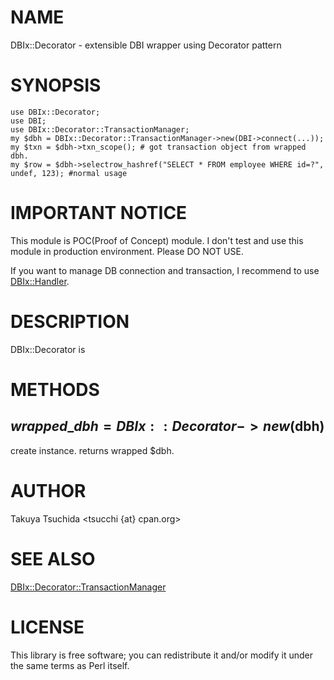 # NAME

DBIx::Decorator - extensible DBI wrapper using Decorator pattern

# SYNOPSIS

    use DBIx::Decorator;
    use DBI;
    use DBIx::Decorator::TransactionManager;
    my $dbh = DBIx::Decorator::TransactionManager->new(DBI->connect(...));
    my $txn = $dbh->txn_scope(); # got transaction object from wrapped dbh.
    my $row = $dbh->selectrow_hashref("SELECT * FROM employee WHERE id=?", undef, 123); #normal usage

# IMPORTANT NOTICE

This module is POC(Proof of Concept) module. I don't test and use this module in production environment.
Please DO NOT USE. 

If you want to manage DB connection and transaction, I recommend to use [DBIx::Handler](http://search.cpan.org/perldoc?DBIx::Handler).

# DESCRIPTION

DBIx::Decorator is

# METHODS

## $wrapped\_dbh = DBIx::Decorator->new($dbh)

create instance. returns wrapped $dbh. 



# AUTHOR

Takuya Tsuchida <tsucchi {at} cpan.org>

# SEE ALSO

[DBIx::Decorator::TransactionManager](http://search.cpan.org/perldoc?DBIx::Decorator::TransactionManager)



# LICENSE

This library is free software; you can redistribute it and/or modify
it under the same terms as Perl itself.
